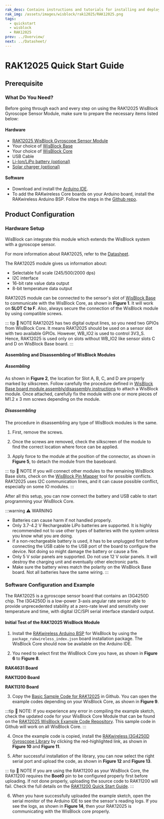 ```yaml
---
rak_desc: Contains instructions and tutorials for installing and deploying your RAK12025. Instructions are written in a detailed and step-by-step manner for an easier experience in setting up your device. Aside from the hardware configuration, it also contains a software setup that includes detailed example codes that will help you get started.
rak_img: /assets/images/wisblock/rak12025/RAK12025.png
tags:
  - quickstart
  - wisblock
  - RAK12025
prev: ../Overview/
next: ../Datasheet/
---
```


# RAK12025 Quick Start Guide

## Prerequisite

### What Do You Need?

Before going through each and every step on using the RAK12025 WisBlock Gyroscope Sensor Module, make sure to prepare the necessary items listed below:

#### Hardware

- [RAK12025 WisBlock Gyroscope Sensor Module](https://store.rakwireless.com/products/rak12025-gyroscope-sensor-module?utm_source=RAK12025&utm_medium=Document&utm_campaign=BuyFromStore)
- Your choice of [WisBlock Base](https://store.rakwireless.com/collections/wisblock-base)
- Your choice of [WisBlock Core](https://store.rakwireless.com/collections/wisblock-core)
- USB Cable
- [Li-Ion/LiPo battery (optional)](https://store.rakwireless.com/collections/wisblock-accessory/products/battery-connector-cable?utm_source=BatteryConnector&utm_medium=Document&utm_campaign=BuyFromStore)
- [Solar charger (optional)](https://store.rakwireless.com/collections/wisblock-accessory/products/solar-panel-connector-cable?utm_source=SolarPanelConnector&utm_medium=Document&utm_campaign=BuyFromStore)

#### Software

- Download and install the [Arduino IDE](https://www.arduino.cc/en/Main/Software).
- To add the RAKwireless Core boards on your Arduino board, install the RAKwireless Arduino BSP. Follow the steps in the [Github repo](https://github.com/RAKWireless/RAKwireless-Arduino-BSP-Index).

## Product Configuration

### Hardware Setup

WisBlock can integrate this module which extends the WisBlock system with a gyroscope sensor.

For more information about RAK12025, refer to the [Datasheet](../Datasheet/).

The RAK12025 module gives us information about:

- Selectable full scale (245/500/2000&nbsp;dps)
- I2C interface
- 16-bit rate value data output
- 8-bit temperature data output

RAK12025 module can be connected to the sensor's slot of [WisBlock Base](https://docs.rakwireless.com/Product-Categories/WisBlock/#wisblock-base) to communicate with the WisBlock Core, as shown in **Figure 1**. It will work on **SLOT C to F**. Also, always secure the connection of the WisBlock module by using compatible screws.

::: tip 📝 NOTE
RAK12025 has two digital output lines, so you need two GPIOs from WisBlock Core. It means RAK12025 should be used on a sensor slot with two available GPIOs. However, WB_IO2 is used to control 3V3_S. Hence, RAK12025 is used only on slots without WB_IO2 like sensor slots C and D on WisBlock Base board.
:::

<rk-img
  src="/assets/images/wisblock/rak12025/quickstart/rak12025_assembly.png"
  width="70%"
  caption="RAK12025 connection to WisBlock Base"
/>

#### Assembling and Disassembling of WisBlock Modules

##### Assembling

As shown in **Figure 2**, the location for Slot A, B, C, and D are properly marked by silkscreen. Follow carefully the procedure defined in [WisBlock Base board module assembly/disassembly instructions](https://docs.rakwireless.com/Knowledge-Hub/Learn/RAK5005-O-Baseboard-Installation-Guide/) to attach a WisBlock module. Once attached, carefully fix the module with one or more pieces of M1.2 x 3&nbsp;mm screws depending on the module.

<rk-img
  src="/assets/images/wisblock/rak12025/quickstart/f2_rak12025_mounting.png"
  width="70%"
  caption="RAK12025 connection to WisBlock Base"
/>

##### Disassembling

The procedure in disassembling any type of WisBlock modules is the same.

1. First, remove the screws.

<rk-img
  src="/assets/images/wisblock/rak12025/quickstart/16.removing-screws.png"
  width="70%"
  caption="Removing screws from the WisBlock module"
/>

2. Once the screws are removed, check the silkscreen of the module to find the correct location where force can be applied.

<rk-img
  src="/assets/images/wisblock/rak12025/quickstart/17.detaching-silkscreen.png"
  width="70%"
  caption="Detaching silkscreen on the WisBlock module"
/>

3. Apply force to the module at the position of the connector, as shown in **Figure 5**, to detach the module from the baseboard.

<rk-img
  src="/assets/images/wisblock/rak12025/quickstart/18.detaching-module.png"
  width="70%"
  caption="Applying even forces on the proper location of a WisBlock module"
/>

::: tip 📝 NOTE
If you will connect other modules to the remaining WisBlock Base slots, check on the [WisBlock Pin Mapper](https://docs.rakwireless.com/Knowledge-Hub/Pin-Mapper/) tool for possible conflicts. RAK12025 uses I2C communication lines, and it can cause possible conflict, especially on some IO modules.
:::

After all this setup, you can now connect the battery and USB cable to start programming your WisBlock Core.

:::warning ⚠️ WARNING
- Batteries can cause harm if not handled properly.
- Only 3.7-4.2&nbsp;V Rechargeable LiPo batteries are supported. It is highly recommended not to use other types of batteries with the system unless you know what you are doing.
- If a non-rechargeable battery is used, it has to be unplugged first before connecting the USB cable to the USB port of the board to configure the device. Not doing so might damage the battery or cause a fire.
- Only 5&nbsp;V solar panels are supported. Do not use 12&nbsp;V solar panels. It will destroy the charging unit and eventually other electronic parts.
- Make sure the battery wires match the polarity on the WisBlock Base board. Not all batteries have the same wiring.
:::

### Software Configuration and Example

The RAK12025 is a gyroscope sensor board that contains an I3G4250D chip. The I3G4250D is a low-power 3-axis angular rate sensor able to provide unprecedented stability at a zero-rate level and sensitivity over temperature and time, with digital I2C/SPI serial interface standard output.

#### Initial Test of the RAK12025 WisBlock Module

1. Install the [RAKwireless Arduino BSP](https://github.com/RAKWireless/RAKwireless-Arduino-BSP-Index) for WisBlock by using the `package_rakwireless_index.json` board installation package. The WisBlock Core should now be available on the Arduino IDE.

2. You need to select first the WisBlock Core you have, as shown in **Figure 6** to **Figure 8**.

**RAK4631 Board**
<rk-img
  src="/assets/images/wisblock/rak12025/quickstart/rak4631_board.png"
  width="100%"
  caption="Selecting RAK4631 as WisBlock Core"
/>

**RAK11200 Board**
<rk-img
  src="/assets/images/wisblock/rak12025/quickstart/rak11200_board.png"
  width="100%"
  caption="Selecting RAK11200 as WisBlock Core"
/>

**RAK11310 Board**
<rk-img
  src="/assets/images/wisblock/rak12025/quickstart/rak11300_board.png"
  width="100%"
  caption="Selecting RAK11300 as WisBlock Core"
/>

3. Copy the [Basic Sample Code for RAK12025](https://github.com/RAKWireless/RAK12025-I3G4250D/blob/main/examples/RAK12025_I3G4250D_Gyroscope/RAK12025_I3G4250D_Gyroscope.ino) in Github. You can open the example codes depending on your WisBlock Core, as shown in **Figure 9**.

:::tip 📝 NOTE:
If you experience any error in compiling the example sketch, check the updated code for your WisBlock Core Module that can be found on the [RAK12025 WisBlock Example Code Repository](https://github.com/RAKWireless/RAK12025-I3G4250D/tree/main/examples). This sample code in Github will work on all WisBlock Core.
:::

<rk-img
  src="/assets/images/wisblock/rak12025/quickstart/rak4631_example.png"
  width="100%"
  caption="Copying the RAK12025 example code for RAK4631 WisBlock Core"
/>

4. Once the example code is copied, install the [RAKwireless I3G4250D Gyroscope Library](https://github.com/RAKWireless/RAK12025-I3G4250D) by clicking the red-highlighted link, as shown in **Figure 10** and **Figure 11**.

<rk-img
  src="/assets/images/wisblock/rak12025/quickstart/rak12025_library.png"
  width="100%"
  caption="Installing the compatible library for RAK12025 Gyroscope Sensor Module"
/>

<rk-img
  src="/assets/images/wisblock/rak12025/quickstart/rak12025_library_installed.png"
  width="100%"
  caption="Successful installing the library for RAK12025 Gyroscope Sensor Module"
/>

5. After successful installation of the library, you can now select the right serial port and upload the code, as shown in **Figure 12** and **Figure 13**.

::: tip 📝 NOTE
If you are using the RAK11200 as your WisBlock Core, the RAK11200 requires the **Boot0** pin to be configured properly first before uploading. If not done properly, uploading the source code to RAK11200 will fail. Check the full details on the [RAK11200 Quick Start Guide](https://docs.rakwireless.com/Product-Categories/WisBlock/RAK11200/Quickstart/#uploading-to-wisblock).
:::

<rk-img
  src="/assets/images/wisblock/rak12025/quickstart/select_port.png"
  width="100%"
  caption="Selecting the correct serial port"
/>

<rk-img
  src="/assets/images/wisblock/rak12025/quickstart/upload.png"
  width="100%"
  caption="Uploading the RAK12025 example code"
/>

6. When you have successfully uploaded the example sketch, open the serial monitor of the Arduino IDE to see the sensor's reading logs. If you see the logs, as shown in **Figure 14**, then your RAK12025 is communicating with the WisBlock core properly.

<rk-img
  src="/assets/images/wisblock/rak12025/quickstart/gyroscope_logs.png"
  width="100%"
  caption="RAK12025 Gyroscope Sensor Module Data Logs"
/>
